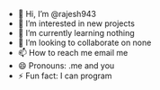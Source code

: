 - 👋 Hi, I’m @rajesh943
- 👀 I’m interested in new projects
- 🌱 I’m currently learning nothing
- 💞️ I’m looking to collaborate on none
- 📫 How to reach me email me
- 😄 Pronouns: .me and you
- ⚡ Fun fact: I can program

<!---
rajesh943/rajesh943 is a ✨ special ✨ repository because its `README.md` (this file) appears on your GitHub profile.
You can click the Preview link to take a look at your changes.
--->
